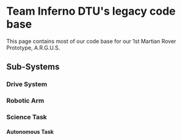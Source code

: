 # Team Inferno DTU's legacy code base
This page contains most of our code base for our 1st Martian Rover Prototype, A.R.G.U.S.

## Sub-Systems


### Drive System
### Robotic Arm
### Science Task
#### Autonomous Task


```



